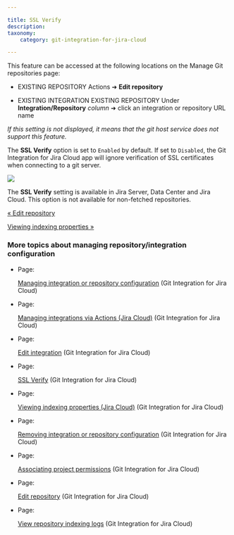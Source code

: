 ```yaml
---

title: SSL Verify
description:
taxonomy:
    category: git-integration-for-jira-cloud

---
```


This feature can be accessed at the following locations on the Manage Git repositories page:

*   EXISTING REPOSITORY Actions ➜ **Edit repository**

*   EXISTING INTEGRATION EXISTING REPOSITORY Under **Integration/Repository** _column_ ➜ click an integration or repository URL name


_If this setting is not displayed, it means that the git host service does not support this feature._


The **SSL Verify** option is set to `Enabled` by default. If set to `Disabled`, the Git Integration for Jira Cloud app will ignore verification of SSL certificates when connecting to a git server.

![](https://bigbrassband.atlassian.net/wiki/download/thumbnails/1923024654/gitcloud-edit-repo-cfg-ssl-verify.png?version=1&modificationDate=1648991664065&cacheVersion=1&api=v2&width=453&height=446)

The **SSL Verify** setting is available in Jira Server, Data Center and Jira Cloud. This option is not available for non-fetched repositories.

[« Edit repository](/git-integration-for-jira-cloud/Edit-repository)

[Viewing indexing properties »](/wiki/spaces/GITCLOUD/pages/1923024741)

### More topics about managing repository/integration configuration

*   Page:

    [Managing integration or repository configuration](/wiki/spaces/GITCLOUD/pages/1923024455/Managing+integration+or+repository+configuration) (Git Integration for Jira Cloud)

*   Page:

    [Managing integrations via Actions (Jira Cloud)](/wiki/spaces/GITCLOUD/pages/1923024517) (Git Integration for Jira Cloud)

*   Page:

    [Edit integration](/git-integration-for-jira-cloud/Edit-integration) (Git Integration for Jira Cloud)

*   Page:

    [SSL Verify](/git-integration-for-jira-cloud/SSL-Verify) (Git Integration for Jira Cloud)

*   Page:

    [Viewing indexing properties (Jira Cloud)](/wiki/spaces/GITCLOUD/pages/1923024741) (Git Integration for Jira Cloud)

*   Page:

    [Removing integration or repository configuration](/wiki/spaces/GITCLOUD/pages/1923024762/Removing+integration+or+repository+configuration) (Git Integration for Jira Cloud)

*   Page:

    [Associating project permissions](/wiki/spaces/GITCLOUD/pages/1923024786/Associating+project+permissions) (Git Integration for Jira Cloud)

*   Page:

    [Edit repository](/git-integration-for-jira-cloud/Edit-repository) (Git Integration for Jira Cloud)

*   Page:

    [View repository indexing logs](/wiki/spaces/GITCLOUD/pages/2013626625/View+repository+indexing+logs) (Git Integration for Jira Cloud)